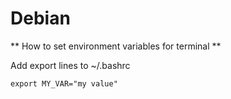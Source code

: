 # Debian

** How to set environment variables for terminal **  

Add export lines to ~/.bashrc  

```
export MY_VAR="my value"
```
